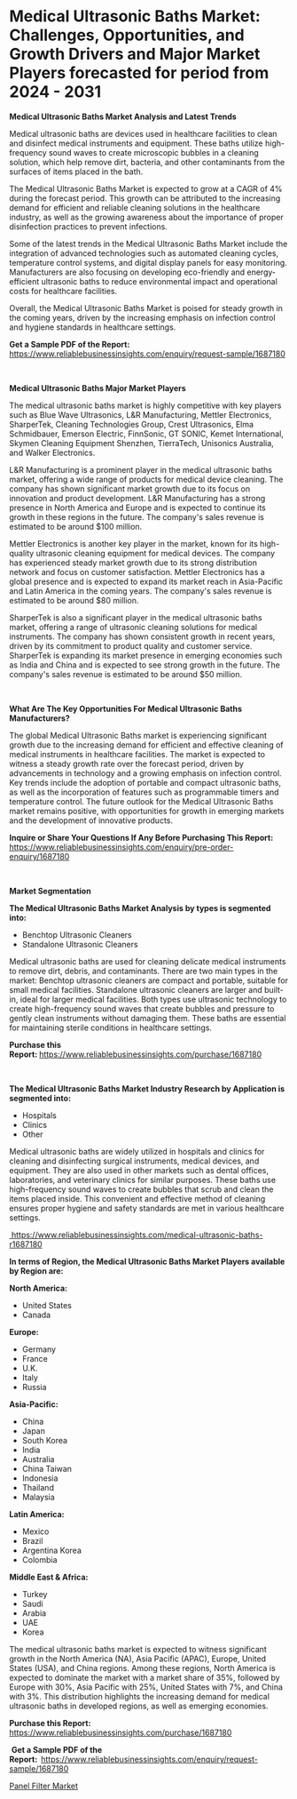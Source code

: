 <p><h1>Medical Ultrasonic Baths Market: Challenges, Opportunities, and Growth Drivers and Major Market Players forecasted for period from 2024 - 2031</h1></p><p><strong>Medical Ultrasonic Baths Market Analysis and Latest Trends</strong></p>
<p><p>Medical ultrasonic baths are devices used in healthcare facilities to clean and disinfect medical instruments and equipment. These baths utilize high-frequency sound waves to create microscopic bubbles in a cleaning solution, which help remove dirt, bacteria, and other contaminants from the surfaces of items placed in the bath.</p><p>The Medical Ultrasonic Baths Market is expected to grow at a CAGR of 4% during the forecast period. This growth can be attributed to the increasing demand for efficient and reliable cleaning solutions in the healthcare industry, as well as the growing awareness about the importance of proper disinfection practices to prevent infections.</p><p>Some of the latest trends in the Medical Ultrasonic Baths Market include the integration of advanced technologies such as automated cleaning cycles, temperature control systems, and digital display panels for easy monitoring. Manufacturers are also focusing on developing eco-friendly and energy-efficient ultrasonic baths to reduce environmental impact and operational costs for healthcare facilities.</p><p>Overall, the Medical Ultrasonic Baths Market is poised for steady growth in the coming years, driven by the increasing emphasis on infection control and hygiene standards in healthcare settings.</p></p>
<p><strong>Get a Sample PDF of the Report:&nbsp;</strong> <a href="https://www.reliablebusinessinsights.com/enquiry/request-sample/1687180">https://www.reliablebusinessinsights.com/enquiry/request-sample/1687180</a></p>
<p>&nbsp;</p>
<p><strong>Medical Ultrasonic Baths Major Market Players</strong></p>
<p><p>The medical ultrasonic baths market is highly competitive with key players such as Blue Wave Ultrasonics, L&R Manufacturing, Mettler Electronics, SharperTek, Cleaning Technologies Group, Crest Ultrasonics, Elma Schmidbauer, Emerson Electric, FinnSonic, GT SONIC, Kemet International, Skymen Cleaning Equipment Shenzhen, TierraTech, Unisonics Australia, and Walker Electronics.</p><p>L&R Manufacturing is a prominent player in the medical ultrasonic baths market, offering a wide range of products for medical device cleaning. The company has shown significant market growth due to its focus on innovation and product development. L&R Manufacturing has a strong presence in North America and Europe and is expected to continue its growth in these regions in the future. The company's sales revenue is estimated to be around $100 million.</p><p>Mettler Electronics is another key player in the market, known for its high-quality ultrasonic cleaning equipment for medical devices. The company has experienced steady market growth due to its strong distribution network and focus on customer satisfaction. Mettler Electronics has a global presence and is expected to expand its market reach in Asia-Pacific and Latin America in the coming years. The company's sales revenue is estimated to be around $80 million.</p><p>SharperTek is also a significant player in the medical ultrasonic baths market, offering a range of ultrasonic cleaning solutions for medical instruments. The company has shown consistent growth in recent years, driven by its commitment to product quality and customer service. SharperTek is expanding its market presence in emerging economies such as India and China and is expected to see strong growth in the future. The company's sales revenue is estimated to be around $50 million.</p></p>
<p>&nbsp;</p>
<p><strong>What Are The Key Opportunities For Medical Ultrasonic Baths Manufacturers?</strong></p>
<p><p>The global Medical Ultrasonic Baths market is experiencing significant growth due to the increasing demand for efficient and effective cleaning of medical instruments in healthcare facilities. The market is expected to witness a steady growth rate over the forecast period, driven by advancements in technology and a growing emphasis on infection control. Key trends include the adoption of portable and compact ultrasonic baths, as well as the incorporation of features such as programmable timers and temperature control. The future outlook for the Medical Ultrasonic Baths market remains positive, with opportunities for growth in emerging markets and the development of innovative products.</p></p>
<p><strong>Inquire or Share Your Questions If Any Before Purchasing This Report:</strong> <a href="https://www.reliablebusinessinsights.com/enquiry/pre-order-enquiry/1687180">https://www.reliablebusinessinsights.com/enquiry/pre-order-enquiry/1687180</a></p>
<p>&nbsp;</p>
<p><strong>Market Segmentation</strong></p>
<p><strong>The Medical Ultrasonic Baths Market Analysis by types is segmented into:</strong></p>
<p><ul><li>Benchtop Ultrasonic Cleaners</li><li>Standalone Ultrasonic Cleaners</li></ul></p>
<p><p>Medical ultrasonic baths are used for cleaning delicate medical instruments to remove dirt, debris, and contaminants. There are two main types in the market: Benchtop ultrasonic cleaners are compact and portable, suitable for small medical facilities. Standalone ultrasonic cleaners are larger and built-in, ideal for larger medical facilities. Both types use ultrasonic technology to create high-frequency sound waves that create bubbles and pressure to gently clean instruments without damaging them. These baths are essential for maintaining sterile conditions in healthcare settings.</p></p>
<p><strong>Purchase this Report:&nbsp;</strong><a href="https://www.reliablebusinessinsights.com/purchase/1687180">https://www.reliablebusinessinsights.com/purchase/1687180</a></p>
<p>&nbsp;</p>
<p><strong>The Medical Ultrasonic Baths Market Industry Research by Application is segmented into:</strong></p>
<p><ul><li>Hospitals</li><li>Clinics</li><li>Other</li></ul></p>
<p><p>Medical ultrasonic baths are widely utilized in hospitals and clinics for cleaning and disinfecting surgical instruments, medical devices, and equipment. They are also used in other markets such as dental offices, laboratories, and veterinary clinics for similar purposes. These baths use high-frequency sound waves to create bubbles that scrub and clean the items placed inside. This convenient and effective method of cleaning ensures proper hygiene and safety standards are met in various healthcare settings.</p></p>
<p><a href="https://www.reliablebusinessinsights.com/medical-ultrasonic-baths-r1687180">&nbsp;https://www.reliablebusinessinsights.com/medical-ultrasonic-baths-r1687180</a></p>
<p><strong>In terms of Region, the Medical Ultrasonic Baths Market Players available by Region are:</strong></p>
<p>
    <p> <strong> North America: </strong>
        <ul>
            <li>United States</li>
            <li>Canada</li>
        </ul>
        </p> 
    <p> <strong> Europe: </strong>
        <ul>
            <li>Germany</li>
            <li>France</li>
            <li>U.K.</li>
            <li>Italy</li>
            <li>Russia</li>
        </ul>
        </p> 
    <p> <strong> Asia-Pacific: </strong>
        <ul>
            <li>China</li>
            <li>Japan</li>
            <li>South Korea</li>
            <li>India</li>
            <li>Australia</li>
            <li>China Taiwan</li>
            <li>Indonesia</li>
            <li>Thailand</li>
            <li>Malaysia</li>
        </ul>
        </p> 
    <p> <strong> Latin America: </strong>
        <ul>
            <li>Mexico</li>
            <li>Brazil</li>
            <li>Argentina Korea</li>
            <li>Colombia</li>
        </ul>
        </p> 
    <p> <strong> Middle East & Africa: </strong>
        <ul>
            <li>Turkey</li>
            <li>Saudi</li>
            <li>Arabia</li>
            <li>UAE</li>
            <li>Korea</li>
        </ul>
    </p>
    </p>
<p><p>The medical ultrasonic baths market is expected to witness significant growth in the North America (NA), Asia Pacific (APAC), Europe, United States (USA), and China regions. Among these regions, North America is expected to dominate the market with a market share of 35%, followed by Europe with 30%, Asia Pacific with 25%, United States with 7%, and China with 3%. This distribution highlights the increasing demand for medical ultrasonic baths in developed regions, as well as emerging economies.</p></p>
<p><strong>Purchase this Report: </strong><a href="https://www.reliablebusinessinsights.com/purchase/1687180">https://www.reliablebusinessinsights.com/purchase/1687180</a></p>
<p>&nbsp;<strong>Get a Sample PDF of the Report:&nbsp;&nbsp;</strong><a href="https://www.reliablebusinessinsights.com/enquiry/request-sample/1687180">https://www.reliablebusinessinsights.com/enquiry/request-sample/1687180</a></p>
<p><strong></strong></p>
<p><p><a href="https://view.publitas.com/reportprime-1/panel-filter-industry-analysis-report-its-market-size-share-trends-by-application-region-competitive-strategies-2024-2031/">Panel Filter Market</a></p></p>